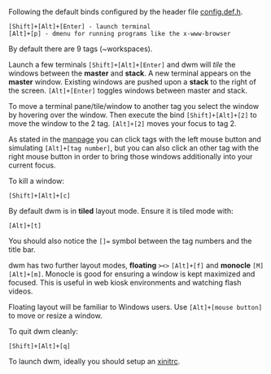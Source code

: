 Following the default binds configured by the header file
[config.def.h](http://code.suckless.org/hg/dwm/file/tip/config.def.h).

	[Shift]+[Alt]+[Enter] - launch terminal
	[Alt]+[p] - dmenu for running programs like the x-www-browser

By default there are 9 tags (~workspaces).

Launch a few terminals `[Shift]+[Alt]+[Enter]` and dwm will _tile_ the windows
between the **master** and **stack**. A new terminal appears on the **master**
window. Existing windows are pushed upon a **stack** to the right of the
screen. `[Alt]+[Enter]` toggles windows between master and stack.

To move a terminal pane/tile/window to another tag you select the window by
hovering over the window. Then execute the bind `[Shift]+[Alt]+[2]` to move the
window to the 2 tag. `[Alt]+[2]` moves your focus to tag 2.

As stated in the [manpage](manpage.html#lbAG) you can click tags with the left
mouse button and simulating `[Alt]+[tag number]`, but you can also click an
other tag with the right mouse button in order to bring those windows additionally
into your current focus.

To kill a window:

	[Shift]+[Alt]+[c]

By default dwm is in **tiled** layout mode. Ensure it is tiled mode with:

	[Alt]+[t]

You should also notice the `[]=` symbol between the tag numbers and the title bar.

dwm has two further layout modes, **floating** `><>` `[Alt]+[f]` and
**monocle** `[M]` `[Alt]+[m]`. Monocle is good for ensuring a window is kept
maximized and focused. This is useful in web kiosk environments and watching
flash videos.

Floating layout will be familiar to Windows users. Use `[Alt]+[mouse button]` to
move or resize a window.

To quit dwm cleanly:

	[Shift]+[Alt]+[q]

To launch dwm, ideally you should setup an [xinitrc](http://git.webconverger.org/?p=home.git;a=blob_plain;f=.xinitrc).
